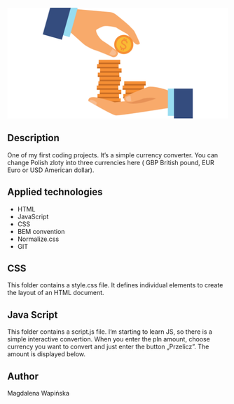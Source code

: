 ![money image](images/changemoney.png)
## Description
One of my first coding projects. It’s a simple currency converter. 
You can change Polish zloty into three currencies here ( GBP British pound, EUR Euro or USD American dollar).

## Applied technologies
-	HTML
- JavaScript
- CSS
- BEM convention
-	Normalize.css
-	GIT

## CSS
This folder contains a style.css file. It defines individual elements to create the layout of an HTML document.

## Java Script
This folder contains a script.js file. I’m starting to learn JS, so there is a simple interactive convertion. When you enter the pln amount, choose currency you want to convert and just enter the button „Przelicz”. The amount is displayed below.

## Author
Magdalena Wapińska



